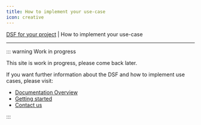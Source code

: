 ```yaml
---
title: How to implement your use-case
icon: creative
---
```

 [DSF for your project](index.md) | How to implement your use-case

---

::: warning Work in progress

This site is work in progress, please come back later.

If you want further information about the DSF and how to implement use cases, please visit:

- [Documentation Overview](/introduction/)
- [Getting started](/stable/)
- [Contact us](/about/contact.md)

:::